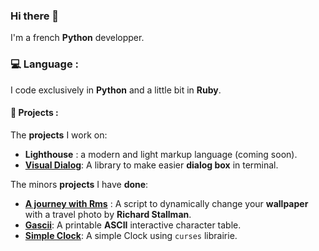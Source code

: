 ### Hi there 👋

I'm a french **Python** developper.

### :computer: Language :

I code exclusively in **Python** and a little bit in **Ruby**.

#### :file_folder: Projects :

The **projects** I work on:
* **Lighthouse** : a modern and light markup language (coming soon).
* [**Visual Dialog**](https://github.com/Tim-ats-d/Visual-dialog): A library to make easier **dialog box** in terminal.

The minors **projects** I have **done**:
* [**A journey with Rms**](https://github.com/Tim-ats-d/A-journey-with-rms) : A script to dynamically change your **wallpaper** with a travel photo by **Richard Stallman**.
* [**Gascii**](https://github.com/Tim-ats-d/Gascii): A printable **ASCII** interactive character table.
* [**Simple Clock**](https://github.com/Tim-ats-d/Simple-Clock): A simple Clock using ```curses``` librairie.
